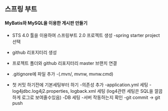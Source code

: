 ## 스프링 부트

####  MyBatis와 MySQL을 이용한 게시판 만들기

- STS 4.0 툴을 이용하여 스프링부트 2.0 프로젝트 생성
  -spring starter project 선택

- github 리포지터리 생성

- 프로젝트 폴더와 github 리포지터리 master 브랜치 연결

- .gitignore에 파일 추가
  -(.mvn/, mvnw, mvnw.cmd)

- 첫 커밋 하기전에 기본세팅부터 하기
  -의존성 추가
  -application.yml 세팅
  -log4jdbc.log4j2.properties, logback.xml 세팅
  (log4관련 세팅은 SQL을 깔끔하게 로그로 보여줄수있음)
  -DB 세팅
  -서버 작동하는지 확인
  -git commit -> git push